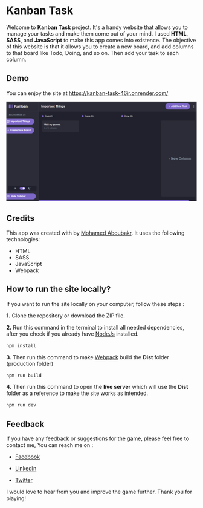 # Kanban Task

Welcome to **Kanban Task** project. It's a handy website that allows you to manage your tasks and make them come out of your mind. I used **HTML**, **SASS**, and **JavaScript** to make this app comes into existence. The objective of this website is that it allows you to create a new board, and add columns to that board like Todo, Doing, and so on. Then add your task to each column.

## Demo

You can enjoy the site at <https://kanban-task-46ir.onrender.com/>

![Game's Image](src/assets/images/demo.png)

## Credits

This app was created with by [Mohamed Aboubakr](https://www.linkedin.com/in/moaboubakr2001/ "LinkedIn Profile"). It uses the following technologies:

- HTML
- SASS
- JavaScript
- Webpack

## How to run the site locally?

If you want to run the site locally on your computer, follow these steps :

**1.** Clone the repository or download the ZIP file.

**2.** Run this command in the terminal to install all needed dependencies, after you check if you already have [NodeJs](https://nodejs.org/en) installed.

```bash
npm install
```

**3.** Then run this command to make [Webpack](https://webpack.js.org/) build the **Dist** folder (production folder)

```bash
npm run build
```

**4.** Then run this command to open the **live server** which will use the **Dist** folder as a reference to make the site works as intended.

```bash
npm run dev
```

## Feedback

If you have any feedback or suggestions for the game, please feel free to contact me, You can reach me on :

- [Facebook](https://www.facebook.com/mohamed.aboubakr.111)

- [LinkedIn](https://www.linkedin.com/in/moaboubakr2001/)

- [Twitter](https://twitter.com/mabobakr365)

I would love to hear from you and improve the game further. Thank you for playing!
